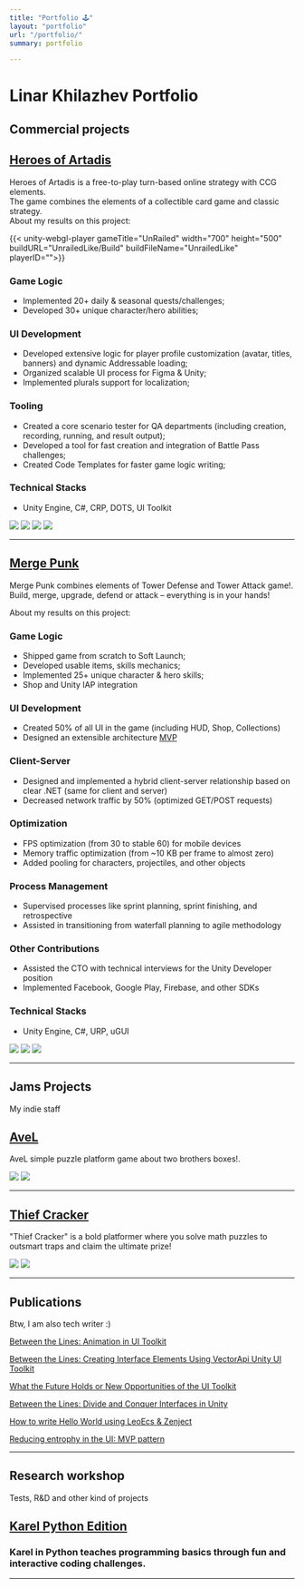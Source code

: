 ```yaml
---
title: "Portfolio 🕹️"
layout: "portfolio"
url: "/portfolio/"
summary: portfolio 

---
```


Linar Khilazhev Portfolio
=========================

Commercial projects
-------------------

[Heroes of Artadis](https://play.google.com/store/apps/details?id=com.BulatZavgarov.HeroicBattles&hl=en)
--------------------------------------------------------------------------------------------------------

Heroes of Artadis is a free-to-play turn-based online strategy with CCG elements.  
The game combines the elements of a collectible card game and classic strategy.  
About my results on this project:


{{< unity-webgl-player
        gameTitle="UnRailed"
        width="700"
        height="500"
        buildURL="UnrailedLike/Build"
        buildFileName="UnrailedLike"
        playerID="">}}

### Game Logic

*   Implemented 20+ daily & seasonal quests/challenges;
*   Developed 30+ unique character/hero abilities;

### UI Development

*   Developed extensive logic for player profile customization (avatar, titles, banners) and dynamic Addressable loading;
*   Organized scalable UI process for Figma & Unity;
*   Implemented plurals support for localization;

### Tooling

*   Created a core scenario tester for QA departments (including creation, recording, running, and result output);
*   Developed a tool for fast creation and integration of Battle Pass challenges;
*   Created Code Templates for faster game logic writing;

### Technical Stacks

*   Unity Engine, C#, CRP, DOTS, UI Toolkit

![](HOA_1.webp) 
![](HOA_2.webp) 
![](HOA_3.webp) 
![](HOA_4.webp)

----

[Merge Punk](https://play.google.com/store/apps/details?id=com.NeonBanana.PVPTD&hl=en&gl=US)
--------------------------------------------------------------------------------------------

Merge Punk combines elements of Tower Defense and Tower Attack game!.  
Build, merge, upgrade, defend or attack – everything is in your hands!

About my results on this project:

### Game Logic

*   Shipped game from scratch to Soft Launch;
*   Developed usable items, skills mechanics;
*   Implemented 25+ unique character & hero skills;
*   Shop and Unity IAP integration

### UI Development

*   Created 50% of all UI in the game (including HUD, Shop, Collections)
*   Designed an extensible architecture [MVP](https://github.com/linzer0/interface-pattern-mvp)

### Client-Server

*   Designed and implemented a hybrid client-server relationship based on clear .NET (same for client and server)
*   Decreased network traffic by 50% (optimized GET/POST requests)

### Optimization

*   FPS optimization (from 30 to stable 60) for mobile devices
*   Memory traffic optimization (from ~10 KB per frame to almost zero)
*   Added pooling for characters, projectiles, and other objects

### Process Management

*   Supervised processes like sprint planning, sprint finishing, and retrospective
*   Assisted in transitioning from waterfall planning to agile methodology

### Other Contributions

*   Assisted the CTO with technical interviews for the Unity Developer position
*   Implemented Facebook, Google Play, Firebase, and other SDKs

### Technical Stacks

*   Unity Engine, C#, URP, uGUI

![](MergePunk_1.webp) 
![](MergePunk_2.webp) 
![](MergePunk_3.webp)

----

Jams Projects
-------------

My indie staff

[AveL](https://linzet.itch.io/avel)
-----------------------------------

AveL simple puzzle platform game about two brothers boxes!.

![](Avel_3.png) ![](Avel_1.png)


----

[Thief Cracker](https://linzet.itch.io/thief-cracker)
-----------------------------------------------------

"Thief Cracker" is a bold platformer where you solve math puzzles to outsmart traps and claim the ultimate prize!

![](TC_2.png) ![](TC_3.png)


----

Publications
------------

Btw, I am also tech writer :)

[Between the Lines: Animation in UI Toolkit](https://habr.com/ru/articles/832798/)

[Between the Lines: Creating Interface Elements Using VectorApi Unity UI Toolkit](https://habr.com/ru/articles/803651/)

[What the Future Holds or New Opportunities of the UI Toolkit](https://dtf.ru/gamedev/2540623-chto-neset-nam-den-gryadushii-ili-novye-vozmozhnosti-ui-toolkita-s-kodom-i-kartinkami)

[Between the Lines: Divide and Conquer Interfaces in Unity](https://dtf.ru/gamedev/2215784-razdelyaem-i-vlastvuem-nad-interfeisami-v-unity)

[How to write Hello World using LeoEcs & Zenject](https://github.com/linzer0/hello-world-zenject-leoecs)

[Reducing entrophy in the UI: MVP pattern](https://dtf.ru/gamedev/2036089-umenshaem-haos-v-ui-pattern-mvp)

----

Research workshop
----

Tests, R&D and other kind of projects

[Karel Python Edition](https://github.com/linzer0/karel-python/tree/master)
---------------------------------------------------------------------------
### Karel in Python teaches programming basics through fun and interactive coding challenges.
---
